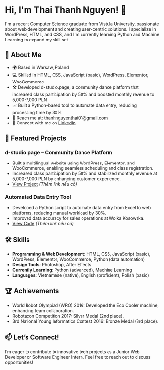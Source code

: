 # Hi, I'm Thai Thanh Nguyen! 👋

I'm a recent Computer Science graduate from Vistula University, passionate about web development and creating user-centric solutions. I specialize in WordPress, HTML, and CSS, and I'm currently learning Python and Machine Learning to expand my skill set.

## 🚀 About Me
- 🌍 Based in Warsaw, Poland  
- 💻 Skilled in HTML, CSS, JavaScript (basic), WordPress, Elementor, WooCommerce  
- 🛠️ Developed d-studio.page, a community dance platform that increased class participation by 50% and boosted monthly revenue to 5,000-7,000 PLN  
- 📈 Built a Python-based tool to automate data entry, reducing processing time by 30%  
- 📧 Reach me at: thanhnguyenthai01@gmail.com  
- 🔗 Connect with me on [LinkedIn](https://www.linkedin.com/in/thanhnguyenthai/)

## 🌟 Featured Projects
### d-studio.page – Community Dance Platform
- Built a multilingual website using WordPress, Elementor, and WooCommerce, enabling seamless scheduling and class registration.  
- Increased class participation by 50% and stabilized monthly revenue at 5,000-7,000 PLN by enhancing customer experience.  
- [View Project](#) *(Thêm link nếu có)*

### Automated Data Entry Tool
- Developed a Python script to automate data entry from Excel to web platforms, reducing manual workload by 30%.  
- Improved data accuracy for sales operations at Wolka Kosowska.  
- [View Code](#) *(Thêm link nếu có)*

## 🛠️ Skills
- **Programming & Web Development**: HTML, CSS, JavaScript (basic), WordPress, Elementor, WooCommerce, Python (data automation)  
- **Design Tools**: Photoshop, After Effects  
- **Currently Learning**: Python (advanced), Machine Learning  
- **Languages**: Vietnamese (native), English (proficient), Polish (basic)

## 🏆 Achievements
- World Robot Olympiad (WRO) 2016: Developed the Eco Cooler machine, enhancing team collaboration.  
- Robotacon Competition 2017: Silver Medal (2nd place).  
- 3rd National Young Informatics Contest 2016: Bronze Medal (3rd place).

## 📫 Let’s Connect!
I’m eager to contribute to innovative tech projects as a Junior Web Developer or Software Engineer Intern. Feel free to reach out to discuss opportunities!
